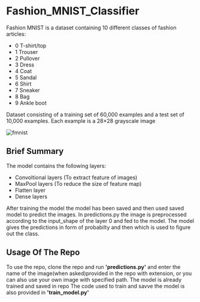 # Fashion_MNIST_Classifier

Fashion MNIST is a dataset containing 10 different classes of fashion articles:
- 0 T-shirt/top
- 1 Trouser
- 2 Pullover
- 3 Dress
- 4 Coat
- 5 Sandal
- 6 Shirt
- 7 Sneaker
- 8 Bag
- 9 Ankle boot

Dataset consisting of a training set of 60,000 examples and a test set of 10,000 examples. Each example is a 28×28 grayscale image

![fmnist](https://www.googleapis.com/download/storage/v1/b/kaggle-user-content/o/inbox%2F549262%2Fd6f4f6e13fa211c9e773479566d89ac9%2FExample-for-fashion-MNIST-Each-class-is-represented-by-nine-cases.png?generation=1576784453715625&alt=media)

## Brief Summary
The model contains the following layers:
- Convoltional layers (To extract feature of images)
- MaxPool layers (To reduce the size of feature map)
- Flatten layer
- Dense layers

After training the model the model has been saved and  then used saved model to predict the images.
In predictions.py the image is preprocessed according to the input_shape of the layer 0 and fed to the model.
The model gives the predictions in form of probabilty and then which is used to figure out the class.

## Usage Of The Repo

To use the repo, clone the repo and run __'predictions.py'__ and enter the name of the image(when asked)provided in the repo with extension, or you can also use your own image with specified path.
The model is already trained and saved in repo
The code used to train and savve the model is also provided in __'train_model.py'__
